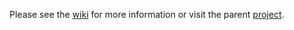 Please see the [wiki](https://github.com/threadkill/daisychain-graphs/wiki) for more information or visit the parent [project](https://github.com/threadkill/daisychain).
